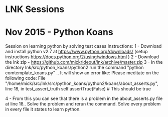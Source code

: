 # LNK Sessions

# Nov 2015 - Python Koans

Session on learning python by solving test cases
Instructions:
1 - Download and install python v2.7 at https://www.python.org/downloads/ (setup instructions https://docs.python.org/2/using/windows.html )
2 - Download the lnk zip - https://github.com/mickrideout/lnk/archive/master.zip
3 - In the directory lnk/src/python_koans/python2 run the command "python comtemplate_koans.py" .. It will show an error like:
  Please meditate on the following code:
  File "/home/mick/src/lnk/src/python_koans/python2/koans/about_asserts.py", line 18, in test_assert_truth
    self.assertTrue(False)  # This should be true

4 - From this you can see that there is a problem in the about_asserts.py file at line 18.. Solve the problem and rerun the command. Solve every problem in every file it states to learn python.

